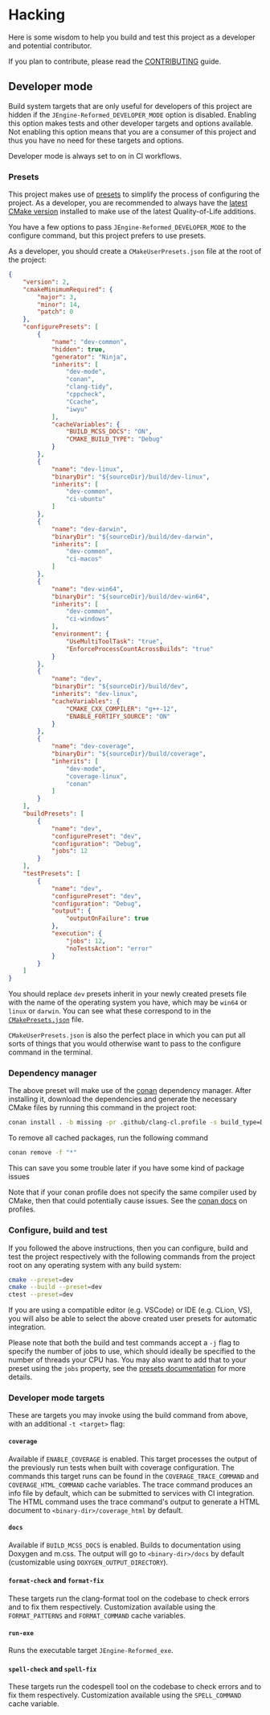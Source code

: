 # Hacking

Here is some wisdom to help you build and test this project as a developer and
potential contributor.

If you plan to contribute, please read the [CONTRIBUTING](CONTRIBUTING.md)
guide.

## Developer mode

Build system targets that are only useful for developers of this project are
hidden if the `JEngine-Reformed_DEVELOPER_MODE` option is disabled. Enabling this
option makes tests and other developer targets and options available. Not
enabling this option means that you are a consumer of this project and thus you
have no need for these targets and options.

Developer mode is always set to on in CI workflows.

### Presets

This project makes use of [presets][1] to simplify the process of configuring
the project. As a developer, you are recommended to always have the [latest
CMake version][2] installed to make use of the latest Quality-of-Life
additions.

You have a few options to pass `JEngine-Reformed_DEVELOPER_MODE` to the configure
command, but this project prefers to use presets.

As a developer, you should create a `CMakeUserPresets.json` file at the root of
the project:

```json
{
    "version": 2,
    "cmakeMinimumRequired": {
        "major": 3,
        "minor": 14,
        "patch": 0
    },
    "configurePresets": [
        {
            "name": "dev-common",
            "hidden": true,
            "generator": "Ninja",
            "inherits": [
                "dev-mode",
                "conan",
                "clang-tidy",
                "cppcheck",
                "Ccache",
                "iwyu"
            ],
            "cacheVariables": {
                "BUILD_MCSS_DOCS": "ON",
                "CMAKE_BUILD_TYPE": "Debug"
            }
        },
        {
            "name": "dev-linux",
            "binaryDir": "${sourceDir}/build/dev-linux",
            "inherits": [
                "dev-common",
                "ci-ubuntu"
            ]
        },
        {
            "name": "dev-darwin",
            "binaryDir": "${sourceDir}/build/dev-darwin",
            "inherits": [
                "dev-common",
                "ci-macos"
            ]
        },
        {
            "name": "dev-win64",
            "binaryDir": "${sourceDir}/build/dev-win64",
            "inherits": [
                "dev-common",
                "ci-windows"
            ],
            "environment": {
                "UseMultiToolTask": "true",
                "EnforceProcessCountAcrossBuilds": "true"
            }
        },
        {
            "name": "dev",
            "binaryDir": "${sourceDir}/build/dev",
            "inherits": "dev-linux",
            "cacheVariables": {
                "CMAKE_CXX_COMPILER": "g++-12",
                "ENABLE_FORTIFY_SOURCE": "ON"
            }
        },
        {
            "name": "dev-coverage",
            "binaryDir": "${sourceDir}/build/coverage",
            "inherits": [
                "dev-mode",
                "coverage-linux",
                "conan"
            ]
        }
    ],
    "buildPresets": [
        {
            "name": "dev",
            "configurePreset": "dev",
            "configuration": "Debug",
            "jobs": 12
        }
    ],
    "testPresets": [
        {
            "name": "dev",
            "configurePreset": "dev",
            "configuration": "Debug",
            "output": {
                "outputOnFailure": true
            },
            "execution": {
                "jobs": 12,
                "noTestsAction": "error"
            }
        }
    ]
}
```

You should replace `dev` presets inherit in your newly created presets file with the name of the operating system you have, which may be `win64` or `linux` or `darwin`. You can see what
these correspond to in the [`CMakePresets.json`](CMakePresets.json) file.

`CMakeUserPresets.json` is also the perfect place in which you can put all
sorts of things that you would otherwise want to pass to the configure command
in the terminal.

### Dependency manager

The above preset will make use of the [conan][conan] dependency manager. After
installing it, download the dependencies and generate the necessary CMake
files by running this command in the project root:

```sh
conan install . -b missing -pr .github/clang-cl.profile -s build_type=Debug 
```

To remove all cached packages, run the following command

```sh
conan remove -f "*"
```

This can save you some trouble later if you have some kind of package issues

Note that if your conan profile does not specify the same compiler used by
CMake, then that could potentially cause issues. See the [conan docs][profile]
on profiles.

[conan]: https://conan.io/
[profile]: https://docs.conan.io/en/latest/using_packages/using_profiles.html

### Configure, build and test

If you followed the above instructions, then you can configure, build and test
the project respectively with the following commands from the project root on
any operating system with any build system:

```sh
cmake --preset=dev
cmake --build --preset=dev
ctest --preset=dev
```

If you are using a compatible editor (e.g. VSCode) or IDE (e.g. CLion, VS), you
will also be able to select the above created user presets for automatic
integration.

Please note that both the build and test commands accept a `-j` flag to specify
the number of jobs to use, which should ideally be specified to the number of
threads your CPU has. You may also want to add that to your preset using the
`jobs` property, see the [presets documentation][1] for more details.

### Developer mode targets

These are targets you may invoke using the build command from above, with an
additional `-t <target>` flag:

#### `coverage`

Available if `ENABLE_COVERAGE` is enabled. This target processes the output of
the previously run tests when built with coverage configuration. The commands
this target runs can be found in the `COVERAGE_TRACE_COMMAND` and
`COVERAGE_HTML_COMMAND` cache variables. The trace command produces an info
file by default, which can be submitted to services with CI integration. The
HTML command uses the trace command's output to generate a HTML document to
`<binary-dir>/coverage_html` by default.

#### `docs`

Available if `BUILD_MCSS_DOCS` is enabled. Builds to documentation using
Doxygen and m.css. The output will go to `<binary-dir>/docs` by default
(customizable using `DOXYGEN_OUTPUT_DIRECTORY`).

#### `format-check` and `format-fix`

These targets run the clang-format tool on the codebase to check errors and to
fix them respectively. Customization available using the `FORMAT_PATTERNS` and
`FORMAT_COMMAND` cache variables.

#### `run-exe`

Runs the executable target `JEngine-Reformed_exe`.

#### `spell-check` and `spell-fix`

These targets run the codespell tool on the codebase to check errors and to fix
them respectively. Customization available using the `SPELL_COMMAND` cache
variable.

[1]: https://cmake.org/cmake/help/latest/manual/cmake-presets.7.html
[2]: https://cmake.org/download/
